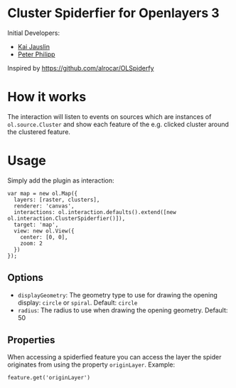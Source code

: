 # Cluster Spiderfier for Openlayers 3

Initial Developers:

* [Kai Jauslin](https://github.com/kaij)
* [Peter Philipp](https://github.com/das-peter)

Inspired by https://github.com/alrocar/OLSpiderfy

# How it works

The interaction will listen to events on sources which are instances of 
`ol.source.Cluster` and show each feature of the e.g. clicked cluster around the
clustered feature.

# Usage

Simply add the plugin as interaction:

    var map = new ol.Map({
      layers: [raster, clusters],
      renderer: 'canvas',
      interactions: ol.interaction.defaults().extend([new ol.interaction.ClusterSpiderfier()]),
      target: 'map',
      view: new ol.View({
        center: [0, 0],
        zoom: 2
      })
    });

## Options

* `displayGeometry`: The geometry type to use for drawing the opening display: `circle` 
or `spiral`. Default: `circle`
* `radius`: The radius to use when drawing the opening geometry. Default: 50

## Properties

When accessing a spiderfied feature you can access the layer the spider 
originates from using the property `originLayer`. Example:

    feature.get('originLayer')
